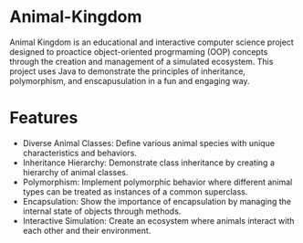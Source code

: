 # Animal-Kingdom
Animal Kingdom is an educational and interactive computer science project designed to proactice object-oriented progrmaming (OOP) concepts through the creation and management of a simulated ecosystem. This project uses Java to demonstrate the principles of inheritance, polymorphism, and enscapusulation in a fun and engaging way. 

# Features
- Diverse Animal Classes: Define various animal species with unique characteristics and behaviors.
- Inheritance Hierarchy: Demonstrate class inheritance by creating a hierarchy of animal classes.
- Polymorphism: Implement polymorphic behavior where different animal types can be treated as instances of a common superclass.
- Encapsulation: Show the importance of encapsulation by managing the internal state of objects through methods.
- Interactive Simulation: Create an ecosystem where animals interact with each other and their environment.
